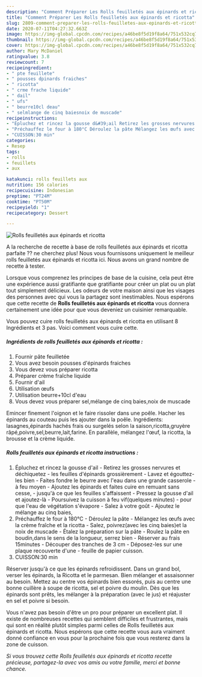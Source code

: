 ```yaml
---
description: "Comment Préparer Les Rolls feuilletés aux épinards et ricotta"
title: "Comment Préparer Les Rolls feuilletés aux épinards et ricotta"
slug: 2809-comment-preparer-les-rolls-feuilletes-aux-epinards-et-ricotta
date: 2020-07-11T04:27:32.663Z
image: https://img-global.cpcdn.com/recipes/a46be8f5d19f8a64/751x532cq70/rolls-feuilletes-aux-epinards-et-ricotta-photo-principale-de-la-recette.jpg
thumbnail: https://img-global.cpcdn.com/recipes/a46be8f5d19f8a64/751x532cq70/rolls-feuilletes-aux-epinards-et-ricotta-photo-principale-de-la-recette.jpg
cover: https://img-global.cpcdn.com/recipes/a46be8f5d19f8a64/751x532cq70/rolls-feuilletes-aux-epinards-et-ricotta-photo-principale-de-la-recette.jpg
author: Mary McDaniel
ratingvalue: 3.8
reviewcount: 7
recipeingredient:
- " pte feuillete"
- " pousses dpinards fraiches"
- " ricotta"
- " crme frache liquide"
- " dail"
- " ufs"
- " beurre10cl deau"
- " selmlange de cinq baiesnoix de muscade"
recipeinstructions:
- "Épluchez et rincez la gousse d&#39;ail Retirez les grosses nervures et déchiquetez les feuilles d&#39;épinards grossièrement Lavez et égouttez-les bien Faites fondre le beurre avec l&#39;eau dans une grande casserole à feu moyen Ajoutez les épinards et faites cuire en remuant sans cesse, jusqu&#39;à ce que les feuilles s&#39;affaissent Pressez la gousse d&#39;ail et ajoutez-là Poursuivez la cuisson à feu vif(quelques minutes) pour que l&#39;eau de végétation s&#39;évapore Salez à votre goût Ajoutez le mélange au cinq baies,"
- "Préchauffez le four à 180°C Déroulez la pâte Mélangez les œufs avec la crème fraîche et la ricotta Salez, poivrez(avec les cinq baies)et la noix de muscade Étalez la préparation sur la pâte Roulez la pâte en boudin,dans le sens de la longueur, serrez bien Réserver au frais 15minutes  Découper des tranches de 3 cm Déposez-les sur une plaque recouverte d&#39;une feuille de papier cuisson."
- "CUISSON:30 min"
categories:
- Resep
tags:
- rolls
- feuillets
- aux

katakunci: rolls feuillets aux 
nutrition: 156 calories
recipecuisine: Indonesian
preptime: "PT24M"
cooktime: "PT50M"
recipeyield: "1"
recipecategory: Dessert

---
```



![Rolls feuilletés aux épinards et ricotta](https://img-global.cpcdn.com/recipes/a46be8f5d19f8a64/751x532cq70/rolls-feuilletes-aux-epinards-et-ricotta-photo-principale-de-la-recette.jpg)

A la recherche de recette à base de rolls feuilletés aux épinards et ricotta parfaite ?? ne cherchez plus! Nous vous fournissons uniquement le meilleur rolls feuilletés aux épinards et ricotta ici. Nous avons un grand nombre de recette à tester.

Lorsque vous comprenez les principes de base de la cuisine, cela peut être une expérience aussi gratifiante que gratifiante pour créer un plat ou un plat tout simplement délicieux. Les odeurs de votre maison ainsi que les visages des personnes avec qui vous la partagez sont inestimables. Nous espérons que cette recette de <strong> Rolls feuilletés aux épinards et ricotta </strong> vous donnera certainement une idée pour que vous deveniez un cuisinier remarquable.

<!--inarticleads1-->

Vous pouvez cuire rolls feuilletés aux épinards et ricotta en utilisant 8 Ingrédients et 3 pas. Voici comment vous cuire cette.

##### Ingrédients de rolls feuilletés aux épinards et ricotta :

1. Fournir  pâte feuilletée
1. Vous avez besoin  pousses d&#39;épinards fraiches
1. Vous devez vous préparer  ricotta
1. Préparer  crème fraîche liquide
1. Fournir  d&#39;ail
1. Utilisation  œufs
1. Utilisation  beurre+10cl d&#39;eau
1. Vous devez vous préparer  sel,mélange de cinq baies,noix de muscade


Emincer finement l&#39;oignon et le faire rissoler dans une poêle. Hacher les épinards au couteau puis les ajouter dans la poêle. Ingrédients: lasagnes,épinards hachés frais ou surgelés selon la saison,ricotta,gruyère râpé,poivre,sel,beurre,lait,farine. En parallèle, mélangez l&#39;œuf, la ricotta, la brousse et la crème liquide. 

<!--inarticleads2-->

##### Rolls feuilletés aux épinards et ricotta instructions :

1. Épluchez et rincez la gousse d&#39;ail - Retirez les grosses nervures et déchiquetez - les feuilles d&#39;épinards grossièrement - Lavez et égouttez-les bien - Faites fondre le beurre avec l&#39;eau dans une grande casserole - à feu moyen - Ajoutez les épinards et faites cuire en remuant sans cesse, - jusqu&#39;à ce que les feuilles s&#39;affaissent - Pressez la gousse d&#39;ail et ajoutez-là - Poursuivez la cuisson à feu vif(quelques minutes) - pour que l&#39;eau de végétation s&#39;évapore - Salez à votre goût - Ajoutez le mélange au cinq baies,
1. Préchauffez le four à 180°C - Déroulez la pâte - Mélangez les œufs avec la crème fraîche et la ricotta - Salez, poivrez(avec les cinq baies)et la noix de muscade - Étalez la préparation sur la pâte - Roulez la pâte en boudin,dans le sens de la longueur, serrez bien - Réserver au frais 15minutes  - Découper des tranches de 3 cm - Déposez-les sur une plaque recouverte d&#39;une - feuille de papier cuisson.
1. CUISSON:30 min


Réserver jusqu&#39;à ce que les épinards refroidissent. Dans un grand bol, verser les épinards, la Ricotta et le parmesan. Bien mélanger et assaisonner au besoin. Mettez au centre vos épinards bien essorés, puis au centre une bonne cuillère à soupe de ricotta, sel et poivre du moulin. Dès que les épinards sont prêts, les mélanger à la préparation (avec le jus) et réajuster en sel et poivre si besoin. 

<!--inarticleads1-->

<p>
Vous n'avez pas besoin d'être un pro pour préparer un excellent plat. Il existe de nombreuses recettes qui semblent difficiles et frustrantes, mais qui sont en réalité plutôt simples parmi celles de Rolls feuilletés aux épinards et ricotta. Nous espérons que cette recette vous aura vraiment donné confiance en vous pour la prochaine fois que vous resterez dans la zone de cuisson.
</p>

<p>
<i>Si vous trouvez cette Rolls feuilletés aux épinards et ricotta recette précieuse, partagez-la avec vos amis ou votre famille, merci et bonne chance.</i>
</p>
